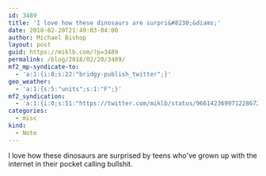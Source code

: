 ```yaml
---
id: 3489
title: 'I love how these dinosaurs are surpri&#8230;&diams;'
date: 2018-02-20T21:49:03-04:00
author: Michael Bishop
layout: post
guid: https://miklb.com/?p=3489
permalink: /blog/2018/02/20/3489/
mf2_mp-syndicate-to:
  - 'a:1:{i:0;s:22:"bridgy-publish_twitter";}'
geo_weather:
  - 'a:1:{s:5:"units";s:1:"F";}'
mf2_syndication:
  - 'a:1:{i:0;s:51:"https://twitter.com/miklb/status/966142369971228672";}'
categories:
  - misc
kind:
  - Note
---
```

I love how these dinosaurs are surprised by teens who've grown up with the internet in their pocket calling bullshit.